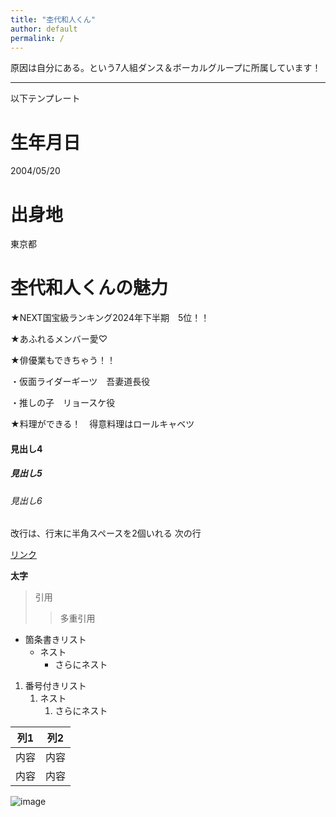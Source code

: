 ```yaml
---
title: "杢代和人くん"
author: default
permalink: /
---
```



原因は自分にある。という7人組ダンス＆ボーカルグループに所属しています！


---

以下テンプレート

# 生年月日
2004/05/20

# 出身地
東京都

# 杢代和人くんの魅力
★NEXT国宝級ランキング2024年下半期　5位！！

★あふれるメンバー愛♡

★俳優業もできちゃう！！　

・仮面ライダーギーツ　吾妻道長役

・推しの子　リョースケ役


★料理ができる！　得意料理はロールキャベツ
#### 見出し4
##### 見出し5
###### 見出し6

改行は、行末に半角スペースを2個いれる
次の行

[リンク](https://www.google.co.jp/)

**太字**

> 引用
>> 多重引用


- 箇条書きリスト
  - ネスト
    - さらにネスト


1. 番号付きリスト
   1. ネスト
      1. さらにネスト


| 列1  | 列2  |
|-----|-----|
| 内容  | 内容  |
| 内容  | 内容  |

![image](/GHPages_WebSite/assets/images/logo-150.png)
